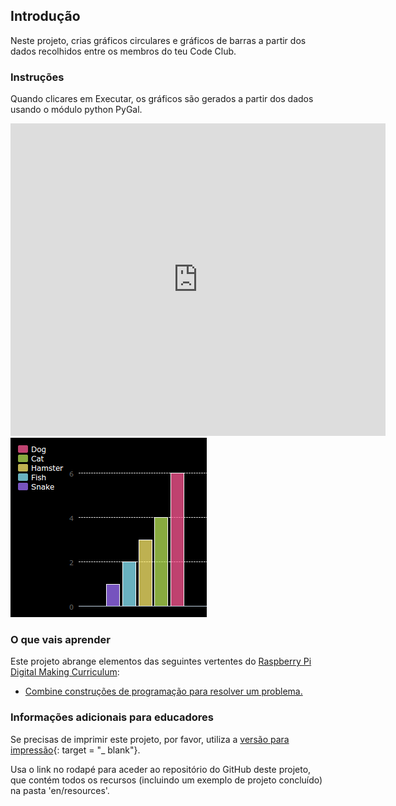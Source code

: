 ## Introdução

Neste projeto, crias gráficos circulares e gráficos de barras a partir dos dados recolhidos entre os membros do teu Code Club.

### Instruções

Quando clicares em Executar, os gráficos são gerados a partir dos dados usando o módulo python PyGal.

<div class="trinket">
  <iframe src="https://trinket.io/embed/python/70d24d92b8?outputOnly=true&start=result" width="600" height="500" frameborder="0" marginwidth="0" marginheight="0" allowfullscreen>
  </iframe>
  <img src="images/pets-finished.png">
</div>

### O que vais aprender

Este projeto abrange elementos das seguintes vertentes do [Raspberry Pi Digital Making Curriculum](http://rpf.io/curriculum):

+ [Combine construções de programação para resolver um problema.](https://www.raspberrypi.org/curriculum/programming/builder/)

### Informações adicionais para educadores

Se precisas de imprimir este projeto, por favor, utiliza a [versão para impressão](https://projects.raspberrypi.org/en/projects/popular-pets/print){: target = "_ blank"}.

Usa o link no rodapé para aceder ao repositório do GitHub deste projeto, que contém todos os recursos (incluindo um exemplo de projeto concluído) na pasta 'en/resources'.